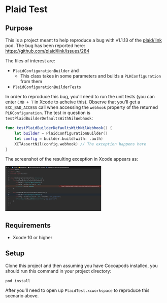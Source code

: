 # Plaid Test

## Purpose

This is a project meant to help reproduce a bug with v1.1.13 of the [plaid/link](https://github.com/plaid/link) pod.
The bug has been reported here: https://github.com/plaid/link/issues/284

The files of interest are:
- `PlaidConfigurationBuilder` and
  - This class takes in some parameters and builds a `PLKConfiguration` from them
- `PlaidConfigurationBuilderTests`

In order to reproduce this bug, you'll need to run the unit tests (you can enter `CMD + T` in Xcode to acheive this). Observe that you'll get a `EXC_BAD_ACCESS` call when accessing the `webhook` property of the returned `PLKConfiguration`.
The test in question is `testPlaidBuilderDefaultsWithNilWebhook`:
```swift
func testPlaidBuilderDefaultsWithNilWebhook() {
    let builder = PlaidConfigurationBuilder()
    let config = builder.build(with: .auth)
    XCTAssertNil(config.webhook) // The exception happens here
}
```

The screenshot of the resulting exception in Xcode appears as:

<img src="Images/XcodeScreenshot.png" width="60%" height="60%" />

## Requirements

- Xcode 10 or higher

## Setup

Clone this project and then assuming you have Cocoapods installed, you should run this command in your project directory:
```
pod install
```

After you'll need to open up `PlaidTest.xcworkspace` to reproduce this scenario above.

